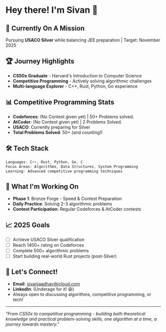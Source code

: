 # Hey there! I'm Sivan 👋

## 🚀 Currently On A Mission
Pursuing **USACO Silver** while balancing JEE preparation | Target: November 2025

## 🏆 Journey Highlights
- **CS50x Graduate** - Harvard's Introduction to Computer Science
- **Competitive Programming** - Actively solving algorithmic challenges
- **Multi-language Explorer** - C++, Rust, Python, Go experience

## 📊 Competitive Programming Stats
<!-- Will be updated as you progress -->
- **Codeforces**: (No Contest given yet) | 50+ Problems solved.
- **AtCoder**: (No Contest given yet) | 2 Problems Solved.
- **USACO**: Currently preparing for Silver
- **Total Problems Solved**: 50+ (and counting!)

## 🛠️ Tech Stack
```cpp
Languages: C++, Rust, Python, Go, C
Focus Areas: Algorithms, Data Structures, System Programming
Learning: Advanced competitive programming techniques
```

## 🎯 What I'm Working On
- **Phase 1**: Bronze Forge - Speed & Contest Preparation
- **Daily Practice**: Solving 2-3 algorithmic problems
- **Contest Participation**: Regular Codeforces & AtCoder contests

## 📈 2025 Goals
- [ ] Achieve USACO Silver qualification
- [ ] Reach 1400+ rating on Codeforces  
- [ ] Complete 500+ algorithmic problems
- [ ] Start building real-world Rust projects (post-Silver)

## 🤝 Let's Connect!
- **Email**: sivanjaadhav@icloud.com
- **LinkedIn**: (Underage for it! 😆)
- Always open to discussing algorithms, competitive programming, or tech!

---
*"From CS50x to competitive programming - building both theoretical knowledge and practical problem-solving skills, one algorithm at a time, a journey towards mastery."*

